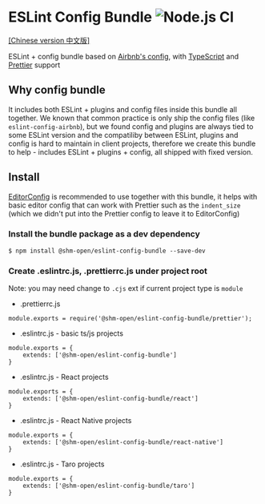 # ESLint Config Bundle ![Node.js CI](https://github.com/shm-open/eslint-config-bundle/workflows/Node.js%20CI/badge.svg)

[[Chinese version 中文版]](./README.cn.md)

ESLint + config bundle based on [Airbnb's config](https://airbnb.io/javascript/), with [TypeScript](https://www.typescriptlang.org/) and [Prettier](https://prettier.io/) support

## Why config bundle

It includes both ESLint + plugins and config files inside this bundle all together. We known that common practice is only ship the config files (like `eslint-config-airbnb`), but we found config and plugins are always tied to some ESLint version and the compatiliby between ESLint, plugins and config is hard to maintain in client projects, therefore we create this bundle to help - includes ESLint + plugins + config, all shipped with fixed version.

## Install

[EditorConfig](https://editorconfig.org/) is recommended to use together with this bundle, it helps with basic editor config that can work with Prettier such as the `indent_size` (which we didn't put into the Prettier config to leave it to EditorConfig)

### Install the bundle package as a dev dependency

```
$ npm install @shm-open/eslint-config-bundle --save-dev
```

### Create .eslintrc.js, .prettierrc.js under project root

Note: you may need change to `.cjs` ext if current project type is `module`

-   .prettierrc.js

```
module.exports = require('@shm-open/eslint-config-bundle/prettier');
```

-   .eslintrc.js - basic ts/js projects

```
module.exports = {
    extends: ['@shm-open/eslint-config-bundle']
}
```

-   .eslintrc.js - React projects

```
module.exports = {
    extends: ['@shm-open/eslint-config-bundle/react']
}
```

-   .eslintrc.js - React Native projects

```
module.exports = {
    extends: ['@shm-open/eslint-config-bundle/react-native']
}
```

-   .eslintrc.js - Taro projects

```
module.exports = {
    extends: ['@shm-open/eslint-config-bundle/taro']
}
```

